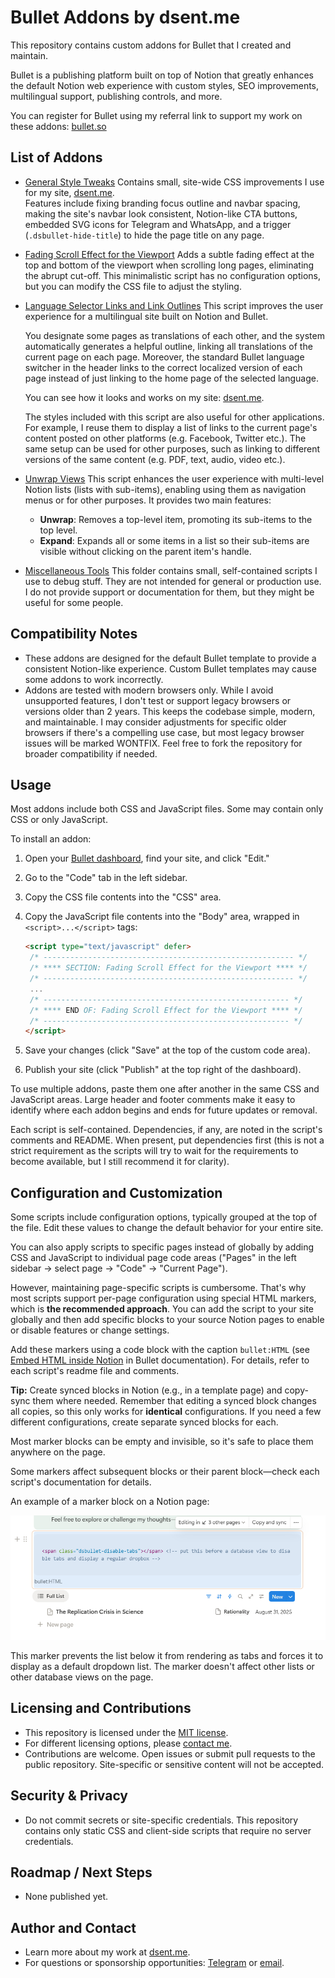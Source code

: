 # Bullet Addons by dsent.me

This repository contains custom addons for Bullet that I created and maintain.

Bullet is a publishing platform built on top of Notion that greatly enhances the default Notion web experience
with custom styles, SEO improvements, multilingual support, publishing controls, and more.

You can register for Bullet using my referral link to support my work on these addons: [bullet.so](https://bullet.so/?ref=dsent)

## List of Addons

- [General Style Tweaks](src/style-tweaks/style-tweaks-readme.md)
  Contains small, site-wide CSS improvements I use for my site, [dsent.me](https://dsent.me).  
  Features include fixing branding focus outline and navbar spacing, making the site's navbar look consistent, Notion-like CTA buttons, embedded SVG icons for Telegram and WhatsApp, and a trigger (`.dsbullet-hide-title`) to hide the page title on any page.
- [Fading Scroll Effect for the Viewport](src/fading-scroll/)
  Adds a subtle fading effect at the top and bottom of the viewport when scrolling long pages, eliminating the abrupt cut-off.
  This minimalistic script has no configuration options, but you can modify the CSS file to adjust the styling.
- [Language Selector Links and Link Outlines](src/lang-link/lang-link-readme.md)
  This script improves the user experience for a multilingual site built on Notion and Bullet.

  You designate some pages as translations of each other, and the system automatically generates a helpful outline, linking all translations of the current page on each page. Moreover, the standard Bullet language switcher in the header links to the correct localized version of each page instead of just linking to the home page of the selected language.

  You can see how it looks and works on my site: [dsent.me](https://dsent.me).

  The styles included with this script are also useful for other applications. For example, I reuse them to display a list of links to the current page's content posted on other platforms (e.g. Facebook, Twitter etc.). The same setup can be used for other purposes, such as linking to different versions of the same content (e.g. PDF, text, audio, video etc.).
- [Unwrap Views](src/unwrap-views/unwrap-views-readme.md)
  This script enhances the user experience with multi-level Notion lists (lists with sub-items), enabling using them as navigation menus or for other purposes. It provides two main features:
  - **Unwrap**: Removes a top-level item, promoting its sub-items to the top level.
  - **Expand**: Expands all or some items in a list so their sub-items are visible without clicking on the parent item's handle.
- [Miscellaneous Tools](src/tools/)
  This folder contains small, self-contained scripts I use to debug stuff. They are not intended for general or production use. I do not provide support or documentation for them, but they might be useful for some people.

## Compatibility Notes

- These addons are designed for the default Bullet template to provide a consistent Notion-like experience.
  Custom Bullet templates may cause some addons to work incorrectly.
- Addons are tested with modern browsers only. While I avoid unsupported features, I don't test or support
  legacy browsers or versions older than 2 years. This keeps the codebase simple, modern, and maintainable.
  I may consider adjustments for specific older browsers if there's a compelling use case, but most legacy browser
  issues will be marked WONTFIX. Feel free to fork the repository for broader compatibility if needed.

## Usage

Most addons include both CSS and JavaScript files. Some may contain only CSS or only JavaScript.

To install an addon:

1. Open your [Bullet dashboard](https://app.bullet.so/dashboard), find your site, and click "Edit."
2. Go to the "Code" tab in the left sidebar.
3. Copy the CSS file contents into the "CSS" area.
4. Copy the JavaScript file contents into the "Body" area, wrapped in `<script>...</script>` tags:

   ```html
   <script type="text/javascript" defer>
    /* -------------------------------------------------------- */
    /* **** SECTION: Fading Scroll Effect for the Viewport **** */
    /* -------------------------------------------------------- */
    ...
    /* ------------------------------------------------------- */
    /* **** END OF: Fading Scroll Effect for the Viewport **** */
    /* ------------------------------------------------------- */
   </script>
   ```

5. Save your changes (click "Save" at the top of the custom code area).
6. Publish your site (click "Publish" at the top right of the dashboard).

To use multiple addons, paste them one after another in the same CSS and JavaScript areas. Large header and footer comments make it easy to identify where each addon begins and ends for future updates or removal.

Each script is self-contained. Dependencies, if any, are noted in the script's comments and README. When present, put dependencies first (this is not a strict requirement as the scripts will try to wait for the requirements to become available, but I still recommend it for clarity).

## Configuration and Customization

Some scripts include configuration options, typically grouped at the top of the file. Edit these values to change the default behavior for your entire site.

You can also apply scripts to specific pages instead of globally by adding CSS and JavaScript to individual page code areas ("Pages" in the left sidebar → select page → "Code" → "Current Page").

However, maintaining page-specific scripts is cumbersome. That's why most scripts support per-page configuration using special HTML markers, which is **the recommended approach**. You can add the script to your site globally and then add specific blocks to your source Notion pages to enable or disable features or change settings.

Add these markers using a code block with the caption `bullet:HTML` (see [Embed HTML inside Notion](https://bullet.so/docs/embed-html-inside-notion/) in Bullet documentation). For details, refer to each script's readme file and comments.

**Tip:** Create synced blocks in Notion (e.g., in a template page) and copy-sync them where needed. Remember that editing a synced block changes all copies, so this only works for **identical** configurations. If you need a few different configurations, create separate synced blocks for each.

Most marker blocks can be empty and invisible, so it's safe to place them anywhere on the page.

Some markers affect subsequent blocks or their parent block—check each script's documentation for details.

An example of a marker block on a Notion page:

![A screenshot of a Notion page with custom HTML marker before a list](img/sample-html-marker.png)

This marker prevents the list below it from rendering as tabs and forces it to display as a default dropdown list. The marker doesn't affect other lists or other database views on the page.

## Licensing and Contributions

- This repository is licensed under the [MIT license](LICENSE).
- For different licensing options, please [contact me](#author-and-contact).
- Contributions are welcome. Open issues or submit pull requests to the public repository. Site-specific or sensitive content will not be accepted.

## Security & Privacy

- Do not commit secrets or site-specific credentials. This repository contains only static CSS and client-side scripts that require no server credentials.

## Roadmap / Next Steps

- None published yet.

## Author and Contact

- Learn more about my work at [dsent.me](https://dsent.me).
- For questions or sponsorship opportunities: [Telegram](https://t.me/dsent_zen) or [email](mailto:info@dsent.me).
